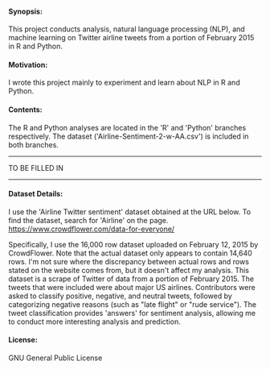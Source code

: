 #### Synopsis:
This project conducts analysis, natural language processing (NLP), and machine learning on Twitter airline tweets from a portion of February 2015 in R and Python.

#### Motivation:
I wrote this project mainly to experiment and learn about NLP in R and Python.

#### Contents:
The R and Python analyses are located in the 'R' and 'Python' branches respectively.
The dataset ('Airline-Sentiment-2-w-AA.csv') is included in both branches.

***
TO BE FILLED IN
***

#### Dataset Details:
I use the 'Airline Twitter sentiment' dataset obtained at the URL below. To find the dataset, search for 'Airline' on the page.
https://www.crowdflower.com/data-for-everyone/

Specifically, I use the 16,000 row dataset uploaded on February 12, 2015 by CrowdFlower.
Note that the actual dataset only appears to contain 14,640 rows.
I'm not sure where the discrepancy between actual rows and rows stated on the website comes from, but it doesn't affect my analysis.
This dataset is a scrape of Twitter of data from a portion of February 2015.
The tweets that were included were about major US airlines.
Contributors were asked to classify positive, negative, and neutral tweets, followed by categorizing negative reasons (such as "late flight" or "rude service").
The tweet classification provides 'answers' for sentiment analysis, allowing me to conduct more interesting analysis and prediction.

#### License:
GNU General Public License
